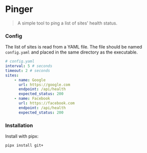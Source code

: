 # Pinger
> A simple tool to ping a list of sites' health status.

### Config

The list of sites is read from a YAML file. The file should be named `config.yaml` and placed in the same directory as the executable.

```yaml
# config.yaml
interval: 5 # seconds
timeout: 2 # seconds
sites:
    - name: Google
      url: https://google.com
      endpoint: /api/health
      expected_status: 200
    - name: Facebook
      url: https://facebook.com
      endpoint: /api/health
      expected_status: 200
```

### Installation

Install with pipx:

`pipx install git+`